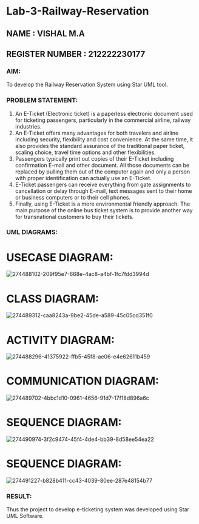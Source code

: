 # Lab-3-Railway-Reservation
## NAME : VISHAL M.A
## REGISTER NUMBER : 212222230177

### AIM:
To develop the Railway Reservation System using Star UML tool.
### PROBLEM STATEMENT:
1. An E-Ticket (Electronic ticket) is a paperless electronic document used for ticketing
passengers, particularly in the commercial airline, railway industries.
2. An E-Ticket offers many advantages for both travelers and airline including security,
flexibility and cost convenience. At the same time, it also provides the standard assurance of
the traditional paper ticket, scaling choice, travel time options and other flexibilities.
3. Passengers typically print out copies of their E-Ticket including confirmation E-mail
and other document. All those documents can be replaced by pulling them out of the computer
again and only a person with proper identification can actually use an E-Ticket.
4. E-Ticket passengers can receive everything from gate assignments to cancellation or
delay through E-mail, text messages sent to their home or business computers or to their cell
phones.
5. Finally, using E-Ticket is a more environmental friendly approach. The main purpose
of the online bus ticket system is to provide another way for transnational customers to buy
their tickets.
### UML DIAGRAMS:
# USECASE DIAGRAM:
![274488102-209f95e7-668e-4ac8-a4bf-1fc7fdd3994d](https://github.com/user-attachments/assets/3aad779a-efbd-462c-b14b-6732e71577fc)

# CLASS DIAGRAM:
![274489312-caa8243a-9be2-45de-a589-45c05cd351f0](https://github.com/user-attachments/assets/4e8cdd82-b802-460f-bfff-a58f3bf33145)

# ACTIVITY DIAGRAM:
![274488296-41375922-ffb5-45f8-ae06-e4e62611b459](https://github.com/user-attachments/assets/6d7af644-e398-4536-9991-13970a2bbdec)

# COMMUNICATION DIAGRAM:
![274489702-4bbc1d10-0961-4656-91d7-17f18d896a6c](https://github.com/user-attachments/assets/b8b5411d-af56-465c-82d0-6af54adaa30a)

# SEQUENCE DIAGRAM:
![274490974-3f2c9474-45f4-4de4-bb39-8d58ee54ea22](https://github.com/user-attachments/assets/27133fc8-5be8-4227-b2e3-4608cdd71e47)

# SEQUENCE DIAGRAM:
![274491227-b828b411-cc43-4039-80ee-287e48154b77](https://github.com/user-attachments/assets/e762ca2f-ba02-4d39-b7f3-b904b1afc0d0)

### RESULT:
Thus the project to develop e-ticketing system was developed using Star UML Software.
